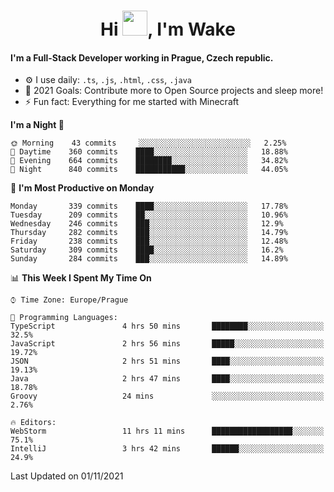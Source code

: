 <h1 align="center">Hi <img src="https://raw.githubusercontent.com/MrWakeCZ/MrWakeCZ/master/Hi.gif" width="40px" />, I'm Wake</h1>

#### I'm a Full-Stack Developer working in Prague, Czech republic.
- ⚙️ I use daily: `.ts`, `.js`, `.html`, `.css`, `.java`
- 🥅 2021 Goals: Contribute more to Open Source projects and sleep more!
- ⚡ Fun fact: Everything for me started with Minecraft

<!--START_SECTION:waka-->
**I'm a Night 🦉** 

```text
🌞 Morning    43 commits     ░░░░░░░░░░░░░░░░░░░░░░░░░   2.25% 
🌆 Daytime    360 commits    ████░░░░░░░░░░░░░░░░░░░░░   18.88% 
🌃 Evening    664 commits    ████████░░░░░░░░░░░░░░░░░   34.82% 
🌙 Night      840 commits    ███████████░░░░░░░░░░░░░░   44.05%

```
📅 **I'm Most Productive on Monday** 

```text
Monday       339 commits    ████░░░░░░░░░░░░░░░░░░░░░   17.78% 
Tuesday      209 commits    ██░░░░░░░░░░░░░░░░░░░░░░░   10.96% 
Wednesday    246 commits    ███░░░░░░░░░░░░░░░░░░░░░░   12.9% 
Thursday     282 commits    ███░░░░░░░░░░░░░░░░░░░░░░   14.79% 
Friday       238 commits    ███░░░░░░░░░░░░░░░░░░░░░░   12.48% 
Saturday     309 commits    ████░░░░░░░░░░░░░░░░░░░░░   16.2% 
Sunday       284 commits    ███░░░░░░░░░░░░░░░░░░░░░░   14.89%

```


📊 **This Week I Spent My Time On** 

```text
⌚︎ Time Zone: Europe/Prague

💬 Programming Languages: 
TypeScript               4 hrs 50 mins       ████████░░░░░░░░░░░░░░░░░   32.5% 
JavaScript               2 hrs 56 mins       █████░░░░░░░░░░░░░░░░░░░░   19.72% 
JSON                     2 hrs 51 mins       ████░░░░░░░░░░░░░░░░░░░░░   19.13% 
Java                     2 hrs 47 mins       ████░░░░░░░░░░░░░░░░░░░░░   18.78% 
Groovy                   24 mins             ░░░░░░░░░░░░░░░░░░░░░░░░░   2.76%

🔥 Editors: 
WebStorm                 11 hrs 11 mins      ██████████████████░░░░░░░   75.1% 
IntelliJ                 3 hrs 42 mins       ██████░░░░░░░░░░░░░░░░░░░   24.9%

```


 Last Updated on 01/11/2021
<!--END_SECTION:waka-->
